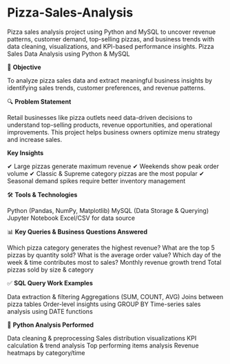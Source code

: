 # Pizza-Sales-Analysis
Pizza sales analysis project using Python and MySQL to uncover revenue patterns, customer demand, top-selling pizzas, and business trends with data cleaning, visualizations, and KPI-based performance insights.
Pizza Sales Data Analysis using Python & MySQL

🎯 **Objective**

To analyze pizza sales data and extract meaningful business insights by identifying sales trends, customer preferences, and revenue patterns.

🔍 **Problem Statement**

Retail businesses like pizza outlets need data-driven decisions to understand top-selling products, revenue opportunities, and operational improvements. 
This project helps business owners optimize menu strategy and increase sales.

   **Key Insights**

✔ Large pizzas generate maximum revenue
✔ Weekends show peak order volume
✔ Classic & Supreme category pizzas are the most popular
✔ Seasonal demand spikes require better inventory management

🛠️ **Tools & Technologies**

Python (Pandas, NumPy, Matplotlib)
MySQL (Data Storage & Querying)
Jupyter Notebook
Excel/CSV for data source

📊 **Key Queries & Business Questions Answered**

Which pizza category generates the highest revenue?
What are the top 5 pizzas by quantity sold?
What is the average order value?
Which day of the week & time contributes most to sales?
Monthly revenue growth trend
Total pizzas sold by size & category

✅ **SQL Query Work Examples**

Data extraction & filtering
Aggregations (SUM, COUNT, AVG)
Joins between pizza tables
Order-level insights using GROUP BY
Time-series sales analysis using DATE functions

🔎 **Python Analysis Performed**

Data cleaning & preprocessing
Sales distribution visualizations
KPI calculation & trend analysis
Top performing items analysis
Revenue heatmaps by category/time
